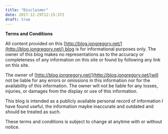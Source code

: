 ```yaml
---
title: "Disclaimer"
date: 2017-12-29T12:15:37Z
draft: true
---
```


**Terms and Conditions**

All content provided on this [http://blog.jongregory.net/](http://blog.jongregory.net/) blog is for informational purposes only. The owner of this blog makes no representations as to the accuracy or completeness of any information on this site or found by following any link on this site.

The owner of [http://blog.jongregory.net/](http://blog.jongregory.net/)will not be liable for any errors or omissions in this information nor for the availability of this information. The owner will not be liable for any losses, injuries, or damages from the display or use of this information.

This blog is intended as a publicly available personal record of information I have found useful, the information maybe inaccurate and outdated and should be treated as such.

These terms and conditions is subject to change at anytime with or without notice.